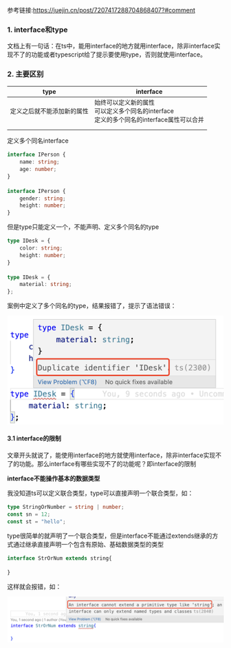 参考链接:https://juejin.cn/post/7207417288704868407?#comment
### 1. interface和type

文档上有一句话：在ts中，能用interface的地方就用interface，除非interface实现不了的功能或者typescript给了提示要使用type，否则就使用interface。

### 2. 主要区别

| type                       | interface                                                    |
| -------------------------- | ------------------------------------------------------------ |
| 定义之后就不能添加新的属性 | 始终可以定义新的属性<br>可以定义多个同名的interface<br>定义的多个同名的interface属性可以合并 |
|                            |                                                              |
|                            |                                                              |

定义多个同名interface

```ts
interface IPerson {
    name: string;
    age: number;
}

interface IPerson {
    gender: string;
    height: number;
}
```

但是type只能定义一个，不能声明、定义多个同名的type

```ts
type IDesk = {
    color: string;
    height: number;
}

type IDesk = {
    material: string;
};
```

案例中定义了多个同名的type，结果报错了，提示了语法错误：

![定义多个同名的type报了语法错误](./images/i51.png)

#### 3.1 interface的限制

文章开头就说了，能使用interface的地方就使用interface，除非interface实现不了的功能。那么interface有哪些实现不了的功能呢？即interface的限制

**interface不能操作基本的数据类型**

我没知道ts可以定义联合类型，type可以直接声明一个联合类型，如：

```ts
type StringOrNumber = string | number;
const sn = 12;
const st = "hello";
```

type很简单的就声明了一个联合类型，但是interface不能通过extends继承的方式通过继承直接声明一个包含有原始、基础数据类型的类型

```ts
interface StrOrNum extends string{
    
}
```

这样就会报错，如：

![interfade不能直接操作、继承一个含有原始数据类型](./images/i52.png)